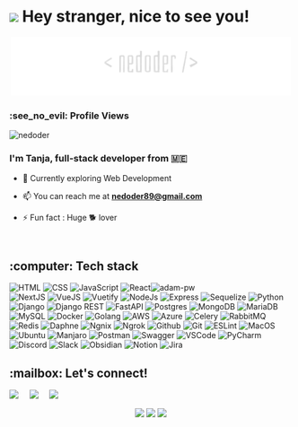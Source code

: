 <h1>
  <img src="https://emojis.slackmojis.com/emojis/images/1531849430/4246/blob-sunglasses.gif?1531849430" width="30"/>
  Hey stranger, nice to see you!
</h1>

<p align="center">
  <img src="https://github.com/nedoder/nedoder/blob/main/nedoder.png" height="50%" width="auto"/> 
</p>

<p align="right"> 
  <h3>:see_no_evil: Profile Views</h3>
  <img src="https://komarev.com/ghpvc/?username=anedoder&label=Profile%20views&color=0e75b6&style=flat" alt="nedoder" /> 
</p>



<h3 align="left">I'm Tanja, full-stack developer from 🇲🇪</h3>

- 🌱 Currently exploring Web Development

- 📫 You can reach me at **nedoder89@gmail.com**

- ⚡ Fun fact : Huge :dog2: lover

<br>

<h2>:computer: Tech stack</h2>

<p>
  <img align="right" src="https://github.com/nedoder/nedoder/blob/main/coding.gif" alt="adam-pw" width="50%" height="auto" />
</p>

<p align="left" width="50%" height="auto">
  <a>
    <img alt="HTML" src="https://img.shields.io/badge/html5-%23E34F26.svg?style=for-the-badge&logo=html5&logoColor=white">
  </a>
  
  <a>
    <img alt="CSS" src="https://img.shields.io/badge/css3-%231572B6.svg?style=for-the-badge&logo=css3&logoColor=white">
  </a>
  
   <a>
     <img alt="JavaScript" src="https://img.shields.io/badge/javascript-%23323330.svg?style=for-the-badge&logo=javascript&logoColor=%23F7DF1E">
   </a>

  <a>
    <img alt="React" src="https://img.shields.io/badge/React-20232A?style=for-the-badge&logo=react&logoColor=61DAFB">
  </a>

   <a>
    <img alt="NextJS" src="https://img.shields.io/badge/next%20js-000000?style=for-the-badge&logo=nextdotjs&logoColor=white">
  </a>

  <a>
    <img alt="VueJS" src="https://img.shields.io/badge/vuejs-%2335495e.svg?style=for-the-badge&logo=vuedotjs&logoColor=%234FC08D">
  </a>
  
  <a>
    <img alt="Vuetify" src="https://img.shields.io/badge/Vuetify-1867C0?style=for-the-badge&logo=vuetify&logoColor=AEDDFF">
  </a>
  
  <a>
    <img alt="NodeJs" src="https://img.shields.io/badge/node.js-6DA55F?style=for-the-badge&logo=node.js&logoColor=white">
  </a>
 
  <a>
    <img alt="Express" src="https://img.shields.io/badge/express.js-%23404d59.svg?style=for-the-badge&logo=express&logoColor=%2361DAFB">
  </a>
  
   <a>
    <img alt="Sequelize" src="https://img.shields.io/badge/Sequelize-52B0E7?style=for-the-badge&logo=Sequelize&logoColor=white">
  </a>
  
  <a>
    <img alt="Python" src="https://img.shields.io/badge/python-3670A0?style=for-the-badge&logo=python&logoColor=ffdd54">
  </a>
  
  <a>
    <img alt="Django" src="https://img.shields.io/badge/django-%23092E20.svg?style=for-the-badge&logo=django&logoColor=white">
  </a>

  <a>
    <img alt="Django REST" src="https://img.shields.io/badge/django%20rest-ff1709?style=for-the-badge&logo=django&logoColor=white">
  </a>

  <a>
    <img alt="FastAPI" src="https://img.shields.io/badge/fastapi-109989?style=for-the-badge&logo=FASTAPI&logoColor=white">
  </a>
  
  <a>
    <img alt="Postgres" src="https://img.shields.io/badge/postgres-%23316192.svg?style=for-the-badge&logo=postgresql&logoColor=white">
  </a>
  
  <a>
     <img alt="MongoDB" src="https://img.shields.io/badge/MongoDB-%234ea94b.svg?style=for-the-badge&logo=mongodb&logoColor=white">
  </a>
  
  <a>
    <img alt="MariaDB" src="https://img.shields.io/badge/MariaDB-003545?style=for-the-badge&logo=mariadb&logoColor=white">
  </a>
  
  <a>
    <img alt="MySQL" src="https://img.shields.io/badge/mysql-%2300f.svg?style=for-the-badge&logo=mysql&logoColor=whitee">
  </a>
  
   <a>
    <img alt="Docker" src="https://img.shields.io/badge/docker-%230db7ed.svg?style=for-the-badge&logo=docker&logoColor=white">
  </a>
  
  <a>
    <img alt="Golang" src="https://img.shields.io/badge/go-%2300ADD8.svg?style=for-the-badge&logo=go&logoColor=white">
  </a>

  <a>
    <img alt="AWS" src="https://img.shields.io/badge/Amazon_AWS-FF9900?style=for-the-badge&logo=amazonaws&logoColor=white">
  </a>

   <a>
    <img alt="Azure" src="https://img.shields.io/badge/Azure_DevOps-0078D7?style=for-the-badge&logo=azure-devops&logoColor=white">
  </a>

   <a>
    <img alt="Celery" src="https://img.shields.io/badge/celery-%23a9cc54.svg?style=for-the-badge&logo=celery&logoColor=ddf4a4">
  </a>

   <a>
    <img alt="RabbitMQ" src="https://img.shields.io/badge/rabbitmq-%23FF6600.svg?&style=for-the-badge&logo=rabbitmq&logoColor=white">
  </a>

   <a>
    <img alt="Redis" src="https://img.shields.io/badge/redis-%23DD0031.svg?&style=for-the-badge&logo=redis&logoColor=white">
  </a>

   <a>
    <img alt="Daphne" src="https://img.shields.io/badge/daphne-092E20?style=for-the-badge&logo=django&logoColor=green">
   </a>

  <a>
    <img alt="Ngnix" src="https://img.shields.io/badge/Nginx-009639?style=for-the-badge&logo=nginx&logoColor=white">
  </a>

  <a>
    <img alt="Ngrok" src="https://img.shields.io/badge/ngrok-140648?style=for-the-badge&logo=Ngrok&logoColor=white">
  </a>
  
  <a>
    <img alt="Github" src="https://img.shields.io/badge/github-%23121011.svg?style=for-the-badge&logo=github&logoColor=white">
  </a>

  <a>
    <img alt="Git" src="https://img.shields.io/badge/git-%23F05033.svg?style=for-the-badge&logo=git&logoColor=white"/>
  </a>

   <a>
    <img alt="ESLint" src="https://img.shields.io/badge/ESLint-4B3263?style=for-the-badge&logo=eslint&logoColor=white">
  </a>
  
  <a>
    <img alt="MacOS" src="https://img.shields.io/badge/mac%20os-000000?style=for-the-badge&logo=apple&logoColor=white">
  </a>

   <a>
    <img alt="Ubuntu" src="https://img.shields.io/badge/Ubuntu-E95420?style=for-the-badge&logo=ubuntu&logoColor=white">
  </a>

   <a>
    <img alt="Manjaro" src="https://img.shields.io/badge/Manjaro-35BF5C?style=for-the-badge&logo=Manjaro&logoColor=white">
  </a>
 
  <a>
    <img alt="Postman" src="https://img.shields.io/badge/Postman-FF6C37?style=for-the-badge&logo=postman&logoColor=white">
  </a>

   <a>
    <img alt="Swagger" src="https://img.shields.io/badge/Swagger-85EA2D?style=for-the-badge&logo=Swagger&logoColor=white">
  </a>

  <a>
    <img alt="VSCode" src="https://img.shields.io/badge/VSCode-0078D4?style=for-the-badge&logo=visual%20studio%20code&logoColor=white">
  </a

  <a>
    <img alt="PyCharm" src="https://img.shields.io/badge/PyCharm-000000.svg?&style=for-the-badge&logo=PyCharm&logoColor=white">
  </a>

  <a>
    <img alt="Discord" src="https://img.shields.io/badge/Discord-5865F2?style=for-the-badge&logo=discord&logoColor=white">
  </a>

  <a>
    <img alt="Slack" src="https://img.shields.io/badge/Slack-4A154B?style=for-the-badge&logo=slack&logoColor=white">
  </a>
  
  <a>
    <img alt="Obsidian" src="https://img.shields.io/badge/Obsidian-483699?style=for-the-badge&logo=Obsidian&logoColor=white">
  </a>

  <a>
    <img alt="Notion" src="https://img.shields.io/badge/Notion-%23000000.svg?style=for-the-badge&logo=notion&logoColor=white">
  </a>

   <a>
    <img alt="Jira" src="https://img.shields.io/badge/Jira-0052CC?style=for-the-badge&logo=Jira&logoColor=white">
  </a>
</p>


<h2>:mailbox: Let's connect!</h2>
<p align="left">
  <a target="_blank"href="https://www.linkedin.com/in/tanjadoderovic/"><img src="https://img.shields.io/badge/linkedin-%230077B5.svg?style=for-the-badge&logo=linkedin&logoColor=white" /></a>&nbsp;&nbsp;&nbsp;&nbsp;
  <a target="_blank"href="https://twitter.com/dodernedoder"><img src="https://img.shields.io/badge/Twitter-%231DA1F2.svg?style=for-the-badge&logo=Twitter&logoColor=white" /></a>&nbsp;&nbsp;&nbsp;&nbsp;
  <a href="mailto:nedoder89@gmail.com?subject=Hello%20Nedoder,%20From%20Github"><img src="https://img.shields.io/badge/Gmail-D14836?style=for-the-badge&logo=gmail&logoColor=white" /></a>&nbsp;&nbsp;&nbsp;&nbsp;
</p>


<p align="center">
  <img height="50%" width="auto" src ="https://github-readme-stats-sigma-five.vercel.app/api?username=nedoder&show_icons=true&count_private=true&theme=darcula&hide_border=true&hide=contribs&bg_color=00000000">
  <img height="50%" width="auto" src ="https://github-readme-stats-sigma-five.vercel.app/api/top-langs/?username=nedoder&layout=compact&hide_border=true&theme=darcula&bg_color=00000000&langs_count=6&hide=jupyter%20notebook,tex,php">
  <img src ="https://github-readme-streak-stats.herokuapp.com?user=nedoder&theme=darcula&hide_border=true&background=FFFFFF00">
  <br>
  <br>
</p>
